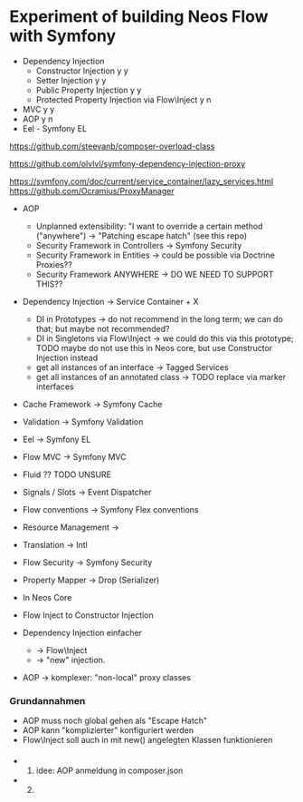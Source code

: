 # Experiment of building Neos Flow with Symfony

* Dependency Injection
    * Constructor Injection y y
    * Setter Injection y y
    * Public Property Injection y y
    * Protected Property Injection via Flow\Inject y n
* MVC y y
* AOP y n
* Eel - Symfony EL



https://github.com/steevanb/composer-overload-class



https://github.com/olvlvl/symfony-dependency-injection-proxy



https://symfony.com/doc/current/service_container/lazy_services.html
https://github.com/Ocramius/ProxyManager


- AOP
    - Unplanned extensibility: "I want to override a certain method ("anywhere") -> "Patching escape hatch" (see this repo)
    - Security Framework in Controllers -> Symfony Security
    - Security Framework in Entities -> could be possible via Doctrine Proxies??
    - Security Framework ANYWHERE -> DO WE NEED TO SUPPORT THIS??
- Dependency Injection -> Service Container + X
    - DI in Prototypes -> do not recommend in the long term; we can do that; but maybe not recommended?
    - DI in Singletons via Flow\Inject -> we could do this via this prototype; TODO maybe do not use this in Neos core, but use Constructor Injection instead 
    - get all instances of an interface -> Tagged Services
    - get all instances of an annotated class -> TODO replace via marker interfaces 
- Cache Framework -> Symfony Cache
- Validation -> Symfony Validation
- Eel -> Symfony EL
- Flow MVC -> Symfony MVC
- Fluid ?? TODO UNSURE
- Signals / Slots -> Event Dispatcher
- Flow conventions -> Symfony Flex conventions
- Resource Management -> 
- Translation -> Intl
- Flow Security -> Symfony Security
- Property Mapper -> Drop (Serializer)

- In Neos Core 
- Flow Inject to Constructor Injection


- Dependency Injection einfacher
    - -> Flow\Inject
    - -> "new" injection.
- AOP -> komplexer: "non-local" proxy classes

### Grundannahmen

- AOP muss noch global gehen als "Escape Hatch"
- AOP kann "komplizierter" konfiguriert werden
- Flow\Inject soll auch in mit new() angelegten Klassen funktionieren

####


- 1) idee: AOP anmeldung in composer.json
- 2) 